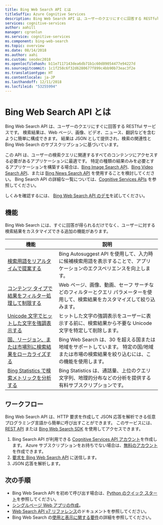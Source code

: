 ```yaml
---
title: Bing Web Search API とは
titleSuffix: Azure Cognitive Services
description: Bing Web Search API は、ユーザーのクエリにすぐに回答する RESTful サービスです。 検索結果は、Web ページ、画像、ビデオ、ニュース、翻訳などを含むように簡単に構成できます。 結果は JSON として提供され、検索の関連性と Bing Web Search のサブスクリプションに基づいています。
services: cognitive-services
author: aahill
manager: cgronlun
ms.service: cognitive-services
ms.component: bing-web-search
ms.topic: overview
ms.date: 08/14/2018
ms.author: aahi
ms.custom: seodec2018
ms.openlocfilehash: b11e7117143dea6db71b1c60d89054477e94227d
ms.sourcegitcommit: 1c1f258c6f32d6280677f899c4bb90b73eac3f2e
ms.translationtype: HT
ms.contentlocale: ja-JP
ms.lasthandoff: 12/11/2018
ms.locfileid: "53255994"
---
```

# <a name="what-is-the-bing-web-search-api"></a>Bing Web Search API とは

Bing Web Search API は、ユーザーのクエリにすぐに回答する RESTful サービスです。 検索結果は、Web ページ、画像、ビデオ、ニュース、翻訳などを含むように簡単に構成できます。 結果は JSON として提供され、検索の関連性と Bing Web Search のサブスクリプションに基づいています。

この API は、ユーザーの検索クエリに関連するすべてのコンテンツにアクセスする必要があるアプリケーションに最適です。 特定の種類の結果のみを必要とするアプリケーションを構築する場合は、[Bing Image Search API](../Bing-Image-Search/overview.md)、[Bing Video Search API](../Bing-Video-Search/search-the-web.md)、または [Bing News Search API](../Bing-News-Search/search-the-web.md) を使用することを検討してください。 Bing Search API の詳細な一覧については、[Cognitive Services APIs](https://docs.microsoft.com/azure/cognitive-services#cognitive-services-apis) を参照してください。

しくみを確認するには、 [Bing Web Search API のデモ](https://azure.microsoft.com/services/cognitive-services/bing-web-search-api/)を試してください。

## <a name="features"></a>機能  

Bing Web Search には、すぐに回答が得られるだけでなく、ユーザーに対する検索結果をカスタマイズできる追加の機能があります。

| 機能 | 説明 |
|---------|-------------|
| [検索用語をリアルタイムで提案する](../bing-autosuggest/get-suggested-search-terms.md) | Bing Autosuggest API を使用して、入力時に候補検索用語を表示することで、アプリケーションのエクスペリエンスを向上します。 |
| [コンテンツ タイプで結果をフィルター処理して制限する](filter-answers.md) | Web ページ、画像、動画、セーフ サーチなどのフィルターとクエリ パラメーターを使用して、検索結果をカスタマイズして絞り込みます。 |
| [Unicode 文字でヒットした文字を強調表示する](hit-highlighting.md) | ヒットした文字の強調表示をユーザーに表示する前に、検索結果から不要な Unicode 文字を特定して削除します。 |
| [国、リージョン、または市場別に検索結果をローカライズする](supported-countries-markets.md) | Bing Web Search は、30 を超える国または地域をサポートしています。 特定の国/地域または市場の検索結果を絞り込むには、この機能を使用します。 |
| [Bing Statistics で検索メトリックを分析する](bing-web-stats.md) | Bing Statistics は、通話量、上位のクエリ文字列、地理的分布などの分析を提供する有料サブスクリプションです。 |

## <a name="workflow"></a>ワークフロー

Bing Web Search API は、HTTP 要求を作成して JSON 応答を解析できる任意プログラミング言語から簡単に呼び出すことができます。 このサービスには、[REST API](quickstarts/python.md) または [Bing Web Search SDK](web-sdk-python-quickstart.md) を使用してアクセスできます。  

1. Bing Search API が利用できる [Cognitive Services API アカウント](https://docs.microsoft.com/azure/cognitive-services/cognitive-services-apis-create-account)を作成します。 Azure サブスクリプションをお持ちでない場合は、[無料のアカウント](https://azure.microsoft.com/try/cognitive-services/?api=bing-web-search-api)を作成できます。  
2. [要求を Bing Web Search API](quickstarts/python.md) に送信します。
3. JSON 応答を解析します。

## <a name="next-steps"></a>次の手順

* Bing Web Search API を初めて呼び出す場合は、[Python のクイック スタート](quickstarts/python.md)を参照してください。  
* [シングルページ Web アプリの作成](tutorial-bing-web-search-single-page-app.md)。
* [Web Search API v7 リファレンス](https://docs.microsoft.com/rest/api/cognitiveservices/bing-web-api-v7-reference)のドキュメントを参照してください。  
* Bing Web Search の[使用と表示に関する要件](UseAndDisplayRequirements.md)の詳細を参照してください。  

